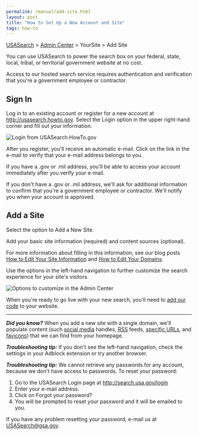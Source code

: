 ```yaml
---
permalink: /manual/add-site.html
layout: post
title: "How to Set Up a New Account and Site"
tags: how-to
---
```

[USASearch](http://usasearch.howto.gov) > [Admin Center](http://search.usa.gov/affiliates/home) > YourSite > Add Site

You can use USASearch to power the search box on your federal, state, local, tribal, or territorial government website at no cost.

Access to our hosted search service requires authentication and verification that you're a government employee or contractor.

## Sign In

Log in to an existing account or register for a new account at <http://usasearch.howto.gov>. Select the Login option in the upper right-hand corner and fill out your information.

![Login from USASearch.HowTo.gov](http://f22818b4dfc10241d8a3-f1564c64756a8cfee25b6b19953b1d23.r31.cf2.rackcdn.com/login.png)

After you register, you'll receive an automatic e-mail. Click on the link in the e-mail to verify that your e-mail address belongs to you.

If you have a .gov or .mil address, you'll be able to access your account immediately after you verify your e-mail.

If you don't have a .gov or .mil address, we'll ask for additional information to confirm that you're a government employee or contractor. We'll notify you when your account is approved.

## Add a Site

Select the option to Add a New Site.

Add your basic site information (required) and content sources (optional).

For more information about filling in this information, see our blog posts [How to Edit Your Site Information](/manual/site-information.html) and [How to Edit Your Domains](/manual/domains.html).

Use the options in the left-hand navigation to further customize the search experience for your site's visitors.

![Options to customize in the Admin Center](http://f22818b4dfc10241d8a3-f1564c64756a8cfee25b6b19953b1d23.r31.cf2.rackcdn.com/tumblr_m14t3xWL281qid15q.png)

When you're ready to go live with your new search, you'll need to [add our code](/manual/get-code.html) to your website.

--- 

***Did you know?*** When you add a new site with a single domain, we'll populate content (such [social media](/manual/social-media.html) handles, <a href="/manual/rss.html">RSS</a> feeds, [specific URLs](/manual/urls.html), and [favicons](/manual/look-feel.html)) that we can find from your homepage.

***Troubleshooting tip:*** If you don't see the left-hand navigation, check the settings in your Adblock extension or try another browser.

***Troubleshooting tip:*** We cannot retrieve any passwords for any account, because we don't have access to passwords. To reset your password:

1. Go to the USASearch Login page at <http://search.usa.gov/login>
2. Enter your e-mail address.
3. Click on Forgot your password?
4. You will be prompted to reset your password and it will be emailed to you.

If you have any problem resetting your password, e-mail us at <USASearch@gsa.gov>.